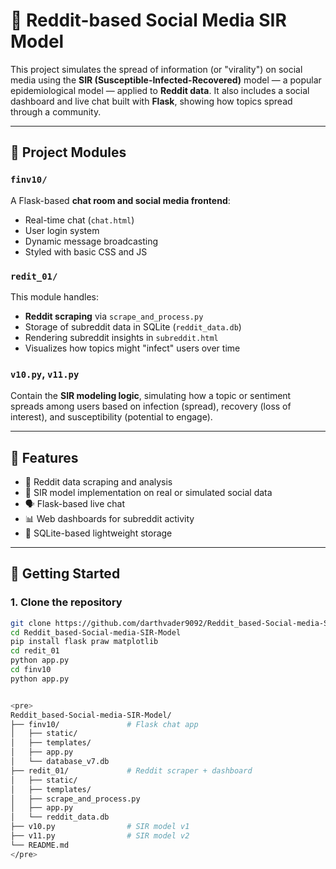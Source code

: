 # 🧪 Reddit-based Social Media SIR Model

This project simulates the spread of information (or "virality") on social media using the **SIR (Susceptible-Infected-Recovered)** model — a popular epidemiological model — applied to **Reddit data**. It also includes a social dashboard and live chat built with **Flask**, showing how topics spread through a community.

---

## 📌 Project Modules

### `finv10/`
A Flask-based **chat room and social media frontend**:
- Real-time chat (`chat.html`)
- User login system
- Dynamic message broadcasting
- Styled with basic CSS and JS

### `redit_01/`
This module handles:
- **Reddit scraping** via `scrape_and_process.py`
- Storage of subreddit data in SQLite (`reddit_data.db`)
- Rendering subreddit insights in `subreddit.html`
- Visualizes how topics might "infect" users over time

### `v10.py`, `v11.py`
Contain the **SIR modeling logic**, simulating how a topic or sentiment spreads among users based on infection (spread), recovery (loss of interest), and susceptibility (potential to engage).

---

## 🧠 Features

- 🔁 Reddit data scraping and analysis
- 🧬 SIR model implementation on real or simulated social data
- 🗣️ Flask-based live chat
- 📊 Web dashboards for subreddit activity
- 🧪 SQLite-based lightweight storage

---

## 🚀 Getting Started

### 1. Clone the repository
```bash
git clone https://github.com/darthvader9092/Reddit_based-Social-media-SIR-Model.git
cd Reddit_based-Social-media-SIR-Model
pip install flask praw matplotlib
cd redit_01
python app.py
cd finv10
python app.py


<pre>
Reddit_based-Social-media-SIR-Model/
├── finv10/               # Flask chat app
│   ├── static/
│   ├── templates/
│   ├── app.py
│   └── database_v7.db
├── redit_01/             # Reddit scraper + dashboard
│   ├── static/
│   ├── templates/
│   ├── scrape_and_process.py
│   ├── app.py
│   └── reddit_data.db
├── v10.py                # SIR model v1
├── v11.py                # SIR model v2
└── README.md
</pre>
